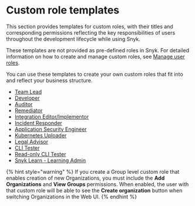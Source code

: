 # Custom role templates

This section provides templates for custom roles, with their titles and corresponding permissions reflecting the key responsibilities of users throughout the development lifecycle while using Snyk.

These templates are not provided as pre-defined roles in Snyk. For detailed information on how to create and manage custom roles, see [Manage user roles](../user-role-management.md).

You can use these templates to create your own custom roles that fit into and reflect your business structure.

* [Team Lead](team-lead-role-template.md)
* [Developer](developer-role-template.md)
* [Auditor](auditor-role-template.md)
* [Remediator](remediator-role-template.md)
* [Integration Editor/Implementor](integration-editor-implementor-role-template.md)
* [Incident Responder](incident-responder-role-template.md)
* [Application Security Engineer](application-security-engineer-role-template.md)
* [Kubernetes Uploader](kubernetes-uploader-role-template.md)
* [Legal Advisor](legal-advisor-role-template.md)
* [CLI Tester](cli-tester-role-template.md)
* [Read-only CLI Tester](read-only-cli-tester-role-template.md)
* [Snyk Learn - Learning Admin](snyk-learn-learning-admin.md)

{% hint style="warning" %}
If you create a Group level custom role that enables creation of new Organizations, you must include the **Add Organizations** and **View Groups** permissions. When enabled, the user with that custom role will be able to see the **Create organization** button when switching Organizations in the Web UI.
{% endhint %}
